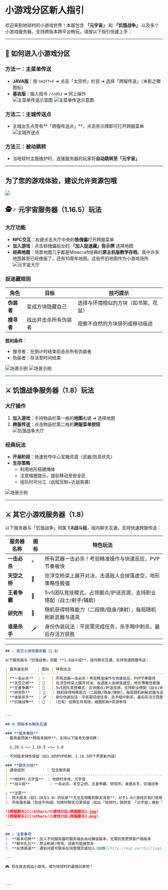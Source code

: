 # 小游戏分区新人指引

欢迎来到地球村的小游戏世界！本服包含 **「元宇宙」** 和 **「饥饿战争」** 以及多个小游戏服务器，支持跨版本跨平台畅玩。请按以下指引快速上手：

---

## 🚀 如何进入小游戏分区

### **方法一：主菜单传送**
- **JAVA版**：按 `SHIFT+F` ➔ 点击「太空桥」栏目 ➔ 选择「跨服传送」（末影之眼图标）
- **基岩版**：输入指令 `/cn052` ➔ 同上操作  
![主菜单传送示意图](/others/%E8%8F%9C%E5%8D%95/%E5%A4%AA%E7%A9%BA%E6%A1%A5.png)
![主菜单传送示意图](/others/%E8%8F%9C%E5%8D%95/跨服菜单.png)

### **方法二：主城传送点**
- 主城出生点旁有**「跨服传送点」**，点击告示牌即可打开跨服菜单  
![主城传送点](/others/小游戏分区/主城传送点.png)

### **方法三：被动跳转**
- 当地球村主服维护时，连接服务器的玩家将**自动跳转至「元宇宙」**

---

## 为了您的游戏体验，建议允许资源包哦

![](/others/小游戏分区/资源包.png)

## 🕵️♂️ 元宇宙服务器（1.16.5）玩法

### **大厅功能**
- **NPC交互**：右键点击大厅中央的**铁傀儡**打开跨服菜单
- **加入游戏**：点击铁傀儡前台的 **「加入捉迷藏」告示牌** 选择地图  
- **经典地图**：场景地图几乎都是Minecraft经典的**原主机版教学存档**，其中许多地图甚至已经绝版了。还有10周年地图。这些怀旧地图作为小游戏场所
![元宇宙大厅](/others/小游戏分区/元宇宙大厅.png?text=铁傀儡+告示牌界面)

### **捉迷藏规则**
| 角色       | 目标                         | 技巧提示                     |
|------------|------------------------------|------------------------------|
| **伪装者** | 变成方块隐藏自己             | 选择与环境相似的方块（如书架、花盆） |
| **搜寻者** | 找出并击杀所有伪装者         | 观察不自然的方块排列或移动痕迹     |

**胜利条件**：
- 搜寻者：在倒计时结束前击杀所有伪装者
- 伪装者：存活至时间结束

![场景示例](/others/小游戏分区/元宇宙场景.png)
![场景示例](/others/小游戏分区/元宇宙场景2.png)

---

## ⚔️ 饥饿战争服务器（1.8）玩法

### **大厅操作**
1. **加入游戏**：手持物品栏第一格的**地图**右键 ➔ 选择地图
2. **跨服传送**：点击物品栏第二格的**跨服菜单按钮**  
![饥饿战争大厅](/others/小游戏分区/饥饿战争大厅.png?text=手持地图界面)

### **经典玩法**
- **开局阶段**：快速抢夺中心宝箱资源（武器/防具优先）
- **生存策略**：
  - 利用地形搭建掩体
  - 注意缩圈提示，提前移动至安全区
  - 组队时可分工（远程压制+近战突袭）

![场景示例](/others/小游戏分区/饥饿战争场景.png)

---

## ⚔️ 其它小游戏服务器（1.8）

以下服务器与「饥饿战争」同属 **1.8战斗组**，组内聊天互通，支持快速跨服传送：

| 服务器名称    | 图标 | 特色玩法                                                                 |
|---------------|------|--------------------------------------------------------------------------|
| **一击必杀**  | ⚡   | 所有武器一击必杀！考验精准操作与快速反应，PVP节奏极快                    |
| **天空之桥**  | 🌉   | 在浮空桥梁上展开对决，击退敌人会掉落虚空，地形策略性极强                 |
| **王者争霸**  | 👑   | 5v5团队竞技模式，占领据点/护送资源，支持职业搭配（战士/射手/辅助）       |
| **研究所**    | 🧪   | 随机获得特殊能力（二段跳/隐身/弹射），每局随机刷新武器与道具             |
| **谁是杀手**  | 🗡️  | 身份伪装玩法：平民需完成任务，杀手暗中刺杀，最后存活方获胜               |

---


```markdown
## ⚔️ 其它小游戏服务器（1.8）

以下服务器与「饥饿战争」同属 **1.8战斗组**，组内聊天互通，支持快速跨服传送：

| 服务器名称    | 图标 | 特色玩法                                                                 |
|---------------|------|--------------------------------------------------------------------------|
| **一击必杀**  | ⚡   | 所有武器一击必杀！考验精准操作与快速反应，PVP节奏极快                    |
| **天空之桥**  | 🌉   | 在浮空桥梁上展开对决，击退敌人会掉落虚空，地形策略性极强                 |
| **王者争霸**  | 👑   | 5v5团队竞技模式，占领据点/护送资源，支持职业搭配（战士/射手/辅助）       |
| **研究所**    | 🧪   | 随机获得特殊能力（二段跳/隐身/弹射），每局随机刷新武器与道具             |
| **谁是杀手**  | 🗡️  | 身份伪装玩法：平民需完成任务，杀手暗中刺杀，最后存活方获胜               |
| **饥饿战争**  | 🏹  | （已有）经典生存竞技，缩圈机制+资源争夺                                  |


---

## 🌐 跨版本与聊天互通

### **版本兼容**
- 服务器预装**跨版本插件**，支持以下版本无缝切换：

  1.20.1 ←→ 1.16.5 ←×→ 1.8

- 不同版本特性保留（如1.8的PVP机制、1.16.5的下界更新内容）

### **聊天分组**
| 通信组别          | 包含服务器                                                                 | 版本范围          |
|--------------------|--------------------------------------------------------------------------|-------------------|
| **地球村-元宇宙**  | 地球村本体、元宇宙                                                       | 1.20.1 ↔ 1.16.5  |
| **战斗组**         | 一击必杀、天空之桥、王者争霸、研究所、谁是杀手、饥饿战争                  | 1.8               |

⚠️ **注意**：  
1. 跨大版本（如1.20与1.8）的玩家**无法互相看到聊天消息**，对于1.8小游戏区我们使用了另一种跨服聊天插件
2. 所有服务器（包括不同组）切换时聊天记录保留（如从「地球村」跳转至 「元宇宙」再到「王者争霸」）

![跨服聊天1](/others/小游戏分区/跨服聊天1.jpg)
![跨服聊天2](/others/小游戏分区/跨服聊天2.png)

---

## ⚠️ 注意事项
1. **版本切换**：加入不同服务器时服务端会自动兼容版本，无需刻意更换客户端版本
2. **聊天礼仪**：禁止刷屏/辱骂，违者可能被禁言
3. **反馈渠道**：遇到问题可联系在线管理员或加入[QQ群](http://map.earthvillage.top/qqun)

---

🎮 现在就去挑战小游戏，成为地球村的最强玩家吧！  



---